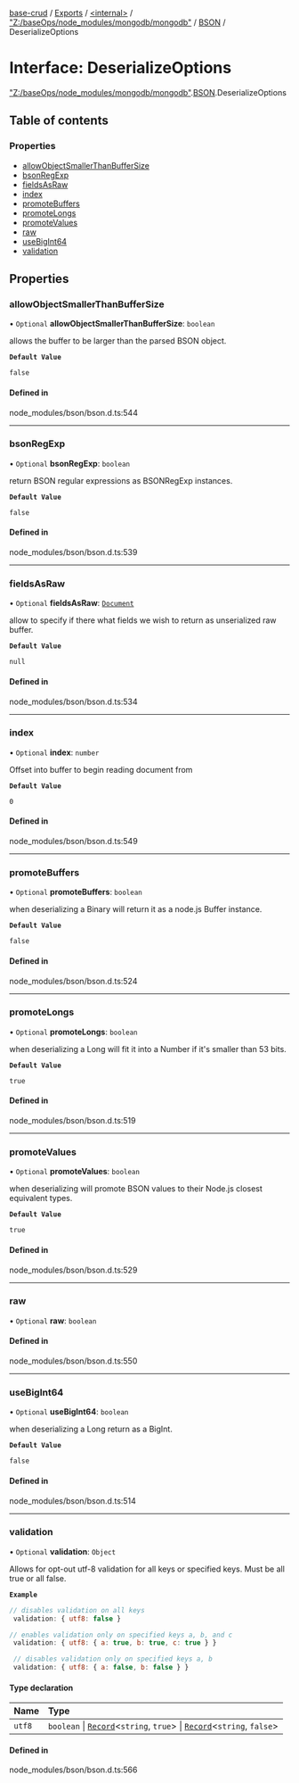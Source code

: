 [base-crud](../README.md) / [Exports](../modules.md) / [\<internal\>](../modules/internal_.md) / ["Z:/baseOps/node\_modules/mongodb/mongodb"](../modules/internal_._Z__baseOps_node_modules_mongodb_mongodb_.md) / [BSON](../modules/internal_._Z__baseOps_node_modules_mongodb_mongodb_.BSON.md) / DeserializeOptions

# Interface: DeserializeOptions

["Z:/baseOps/node\_modules/mongodb/mongodb"](../modules/internal_._Z__baseOps_node_modules_mongodb_mongodb_.md).[BSON](../modules/internal_._Z__baseOps_node_modules_mongodb_mongodb_.BSON.md).DeserializeOptions

## Table of contents

### Properties

- [allowObjectSmallerThanBufferSize](internal_._Z__baseOps_node_modules_mongodb_mongodb_.BSON.DeserializeOptions.md#allowobjectsmallerthanbuffersize)
- [bsonRegExp](internal_._Z__baseOps_node_modules_mongodb_mongodb_.BSON.DeserializeOptions.md#bsonregexp)
- [fieldsAsRaw](internal_._Z__baseOps_node_modules_mongodb_mongodb_.BSON.DeserializeOptions.md#fieldsasraw)
- [index](internal_._Z__baseOps_node_modules_mongodb_mongodb_.BSON.DeserializeOptions.md#index)
- [promoteBuffers](internal_._Z__baseOps_node_modules_mongodb_mongodb_.BSON.DeserializeOptions.md#promotebuffers)
- [promoteLongs](internal_._Z__baseOps_node_modules_mongodb_mongodb_.BSON.DeserializeOptions.md#promotelongs)
- [promoteValues](internal_._Z__baseOps_node_modules_mongodb_mongodb_.BSON.DeserializeOptions.md#promotevalues)
- [raw](internal_._Z__baseOps_node_modules_mongodb_mongodb_.BSON.DeserializeOptions.md#raw)
- [useBigInt64](internal_._Z__baseOps_node_modules_mongodb_mongodb_.BSON.DeserializeOptions.md#usebigint64)
- [validation](internal_._Z__baseOps_node_modules_mongodb_mongodb_.BSON.DeserializeOptions.md#validation)

## Properties

### allowObjectSmallerThanBufferSize

• `Optional` **allowObjectSmallerThanBufferSize**: `boolean`

allows the buffer to be larger than the parsed BSON object.

**`Default Value`**

`false`

#### Defined in

node_modules/bson/bson.d.ts:544

___

### bsonRegExp

• `Optional` **bsonRegExp**: `boolean`

return BSON regular expressions as BSONRegExp instances.

**`Default Value`**

`false`

#### Defined in

node_modules/bson/bson.d.ts:539

___

### fieldsAsRaw

• `Optional` **fieldsAsRaw**: [`Document`](internal_.Document-1.md)

allow to specify if there what fields we wish to return as unserialized raw buffer.

**`Default Value`**

`null`

#### Defined in

node_modules/bson/bson.d.ts:534

___

### index

• `Optional` **index**: `number`

Offset into buffer to begin reading document from

**`Default Value`**

`0`

#### Defined in

node_modules/bson/bson.d.ts:549

___

### promoteBuffers

• `Optional` **promoteBuffers**: `boolean`

when deserializing a Binary will return it as a node.js Buffer instance.

**`Default Value`**

`false`

#### Defined in

node_modules/bson/bson.d.ts:524

___

### promoteLongs

• `Optional` **promoteLongs**: `boolean`

when deserializing a Long will fit it into a Number if it's smaller than 53 bits.

**`Default Value`**

`true`

#### Defined in

node_modules/bson/bson.d.ts:519

___

### promoteValues

• `Optional` **promoteValues**: `boolean`

when deserializing will promote BSON values to their Node.js closest equivalent types.

**`Default Value`**

`true`

#### Defined in

node_modules/bson/bson.d.ts:529

___

### raw

• `Optional` **raw**: `boolean`

#### Defined in

node_modules/bson/bson.d.ts:550

___

### useBigInt64

• `Optional` **useBigInt64**: `boolean`

when deserializing a Long return as a BigInt.

**`Default Value`**

`false`

#### Defined in

node_modules/bson/bson.d.ts:514

___

### validation

• `Optional` **validation**: `Object`

Allows for opt-out utf-8 validation for all keys or
specified keys. Must be all true or all false.

**`Example`**

```js
// disables validation on all keys
 validation: { utf8: false }

// enables validation only on specified keys a, b, and c
 validation: { utf8: { a: true, b: true, c: true } }

 // disables validation only on specified keys a, b
 validation: { utf8: { a: false, b: false } }
```

#### Type declaration

| Name | Type |
| :------ | :------ |
| `utf8` | `boolean` \| [`Record`](../modules/internal_.md#record)\<`string`, ``true``\> \| [`Record`](../modules/internal_.md#record)\<`string`, ``false``\> |

#### Defined in

node_modules/bson/bson.d.ts:566
